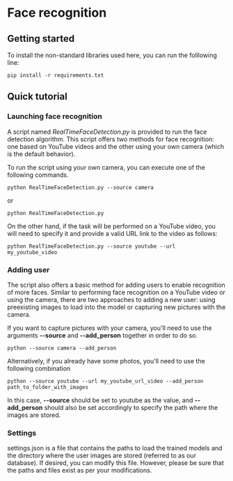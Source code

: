 # Face recognition

## Getting started

To install the non-standard libraries used here, you can run the folllowing line:

    pip install -r requirements.txt

## Quick tutorial

### Launching face recognition

A script named *RealTimeFaceDetection.py* is provided to run the face detection algorithm. This script offers two methods for face recognition: one based on YouTube videos and the other using your own camera (which is the default behavior).

To run the script using your own camera, you can execute one of the following commands.

    python RealTimeFaceDetection.py --source camera

or

    python RealTimeFaceDetection.py

On the other hand, if the task will be performed on a YouTube video, you will need to specify it and provide a valid URL link to the video as follows:

    python RealTimeFaceDetection.py --source youtube --url my_youtube_video

### Adding user

The script also offers a basic method for adding users to enable recognition of more faces. Similar to performing face recognition on a YouTube video or using the camera, there are two approaches to adding a new user: using preexisting images to load into the model or capturing new pictures with the camera.

If you want to capture pictures with your camera, you'll need to use the arguments **--source** and **--add_person** together in order to do so.

    python --source camera --add_person

Alternatively, if you already have some photos, you'll need to use the following combination

    python --source youtube --url my_youtube_url_video --add_person path_to_folder_with_images

In this case, **--source** should be set to youtube as the value, and **--add_person** should also be set accordingly to specify the path where the images are stored.

### Settings

settings.json is a file that contains the paths to load the trained models and the directory where the user images are stored (referred to as our database). If desired, you can modify this file. However, please be sure that the paths and files exist as per your modifications.
